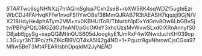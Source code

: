 $START$wc6sgNHNXzj7hIAQrnSglqa7Cxh2seB+rbXW5RK4sqWDZf5ugteEzrWbCDJ4FAHvqKFfw1nvoFSflYwOBsf38MmQJRAB7R3tAEASH7iqqxjl9GjN/VX218HdyHe4phATym2VM+nv0KBHUlToR/Tblurbh1pDxYdGnv8Ow6LbGBvSjtv/PBPqPQtL0RGZdOJfnAN1/pGcOKIeY3xhcUzsMvWvwSLxd0lXRnAnnyfS0D8jab6jgySg+xapQGiMtlnQUS605dJoogkyE1UmRxF4wXNwiduchKH039opL3Guyr3hT3Po/zfkZIKcBl9VQT4xA5l42g4ND+1+Pquzr8gvNhrowCjsCGsa97Mfiw5BeT3Mt4FEARlsbhDpqIdM2JyN$END$